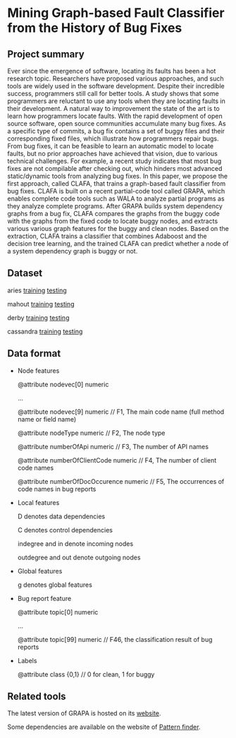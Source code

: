 # Mining Graph-based Fault Classifier from the History of Bug Fixes

## Project summary
Ever since the emergence of software, locating its faults has been a hot research topic. Researchers have proposed various approaches, and such tools are widely used in the software development. Despite their incredible success, programmers still call for better tools. A study shows that some programmers are reluctant to use any tools when they are locating faults in their development. A natural way to improvement the state of the art is to learn how programmers locate faults. With the rapid development of open source software, open source communities accumulate many bug fixes. As a specific type of commits, a bug fix contains a set of buggy files and their corresponding fixed files, which illustrate how programmers repair bugs. From bug fixes, it can be feasible to learn an automatic model to locate faults, but no prior approaches have achieved that vision, due to various technical challenges. For example, a recent study indicates that most bug fixes are not compilable after checking out, which hinders most advanced static/dynamic tools from analyzing bug fixes. In this paper, we propose the first approach, called CLAFA, that trains a graph-based fault classifier from bug fixes. CLAFA is built on a recent partial-code tool called GRAPA, which enables complete code tools such as WALA to analyze partial programs as they analyze complete programs. After GRAPA builds system dependency graphs from a bug fix, CLAFA compares the graphs from the buggy code with the graphs from the fixed code to locate buggy nodes, and extracts various various graph features for the buggy and clean nodes. Based on the extraction, CLAFA trains a classifier that combines Adaboost and the decision tree learning, and the trained CLAFA can predict whether a node of a system dependency graph is buggy or not.

## Dataset
aries [training](/data/aries_9training.rar) [testing](/data/aries_9testing.rar)

mahout [training](/data/mahout_9training.rar) [testing](/data/mahout_9testing.rar)

derby [training](/data/derby_9training.rar) [testing](/data/derby_9testing.rar)

cassandra [training](/data/cassandra_9training.rar) [testing](/data/cassandra_9testing.rar)

## Data format 

- Node features

	@attribute nodevec[0] numeric
	
	...
	
	@attribute nodevec[9] numeric // F1, The main code name (full method name or field name)
	
	@attribute nodeType numeric // F2, The node type
	
	@attribute numberOfApi numeric // F3, The number of API names
	
	@attribute numberOfClientCode numeric // F4, The number of client code names
	
	@attribute numberOfDocOccurence numeric // F5, The occurrences of code names in bug reports

- Local features

	D denotes data dependencies
	
	C denotes control dependencies
	
	indegree and in denote incoming nodes
	
	outdegree and out denote outgoing nodes

- Global features

	g denotes global features

- Bug report feature

	@attribute topic[0] numeric

	...
	
	@attribute topic[99] numeric // F46, the classification result of bug reports

- Labels

	@attribute class {0,1} // 0 for clean, 1 for buggy	
	
## Related tools

The latest version of GRAPA is hosted on its [website](https://github.com/drzhonghao/grapa).

Some dependencies are available on the website of [Pattern finder](https://github.com/yewang16/pattern-finder).

